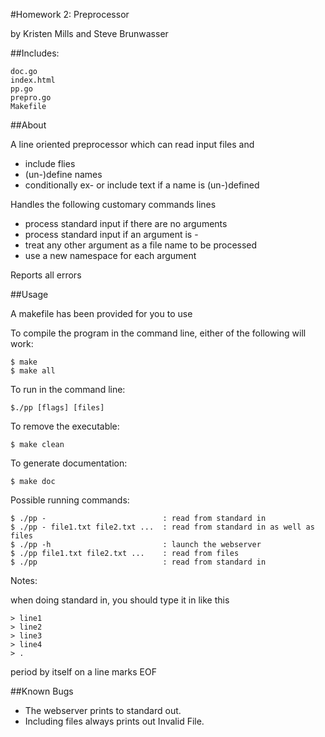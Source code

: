 #Homework 2: Preprocessor

by Kristen Mills and Steve Brunwasser

##Includes:

	doc.go
	index.html
	pp.go
	prepro.go
	Makefile

##About

A line oriented preprocessor which can read input files and 

* include flies
* (un-)define names
* conditionally ex- or include text if a name is (un-)defined

Handles the following customary commands lines

* process standard input if there are no arguments
* process standard input if an argument is -
* treat any other argument as a file name to be processed
* use a new namespace for each argument

Reports all errors

##Usage

A makefile has been provided for you to use

To compile the program in the command line, either of
the following will work:
	
	$ make
	$ make all

To run in the command line:
	
	$./pp [flags] [files]

To remove the executable: 
	
	$ make clean

To generate documentation:

	$ make doc

Possible running commands:

 	$ ./pp -       					  : read from standard in
 	$ ./pp - file1.txt file2.txt ...  : read from standard in as well as files
 	$ ./pp -h						  : launch the webserver
 	$ ./pp file1.txt file2.txt ...    : read from files
 	$ ./pp 							  : read from standard in

Notes:
	
when doing standard in, you should type it in like this

	> line1
	> line2
	> line3
	> line4
	> .

period by itself on a line marks EOF

##Known Bugs

* The webserver prints to standard out.
* Including files always prints out Invalid File.

